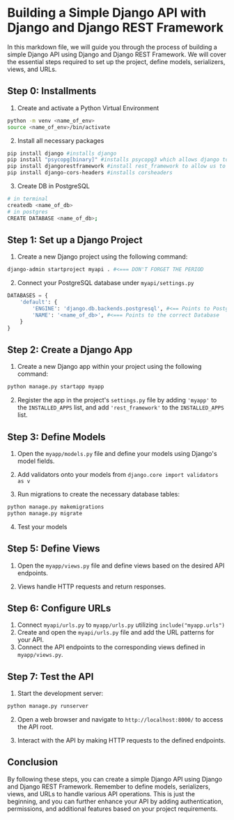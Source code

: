 # Building a Simple Django API with Django and Django REST Framework

In this markdown file, we will guide you through the process of building a simple Django API using Django and Django REST Framework. We will cover the essential steps required to set up the project, define models, serializers, views, and URLs.

## Step 0: Installments

1. Create and activate a Python Virtual Environment

```bash
python -m venv <name_of_env>
source <name_of_env>/bin/activate
```

2. Install all necessary packages

```bash
pip install django #installs django
pip install "psycopg[binary]" #installs psycopg3 which allows django to talk to postgresql
pip install djangorestframework #install rest_framework to allow us to utilize Response, APIView, and TokenAuthentication
pip install django-cors-headers #installs corsheaders
```

3. Create DB in PostgreSQL

```bash
# in terminal
createdb <name_of_db>
# in postgres
CREATE DATABASE <name_of_db>;
```

## Step 1: Set up a Django Project

1. Create a new Django project using the following command:

```bash
django-admin startproject myapi . #<=== DON'T FORGET THE PERIOD
```

2. Connect your PostgreSQL database under `myapi/settings.py`

```python
DATABASES = {
    'default': {
        'ENGINE': 'django.db.backends.postgresql', #<== Points to PostgreSQL
        'NAME': '<name_of_db>', #<=== Points to the correct Database
    }
}
```

## Step 2: Create a Django App

1. Create a new Django app within your project using the following command:

```bash
python manage.py startapp myapp
```

2. Register the app in the project's `settings.py` file by adding `'myapp'` to the `INSTALLED_APPS` list, and add `'rest_framework'` to the `INSTALLED_APPS` list.

## Step 3: Define Models

1. Open the `myapp/models.py` file and define your models using Django's model fields.

2. Add validators onto your models from `django.core import validators as v`

3. Run migrations to create the necessary database tables:

```bash
python manage.py makemigrations
python manage.py migrate
```

4. Test your models

## Step 5: Define Views

1. Open the `myapp/views.py` file and define views based on the desired API endpoints.

2. Views handle HTTP requests and return responses.

## Step 6: Configure URLs

1. Connect `myapi/urls.py` to `myapp/urls.py` utilizing `include("myapp.urls")`
2. Create and open the `myapi/urls.py` file and add the URL patterns for your API.
3. Connect the API endpoints to the corresponding views defined in `myapp/views.py`.

## Step 7: Test the API

1. Start the development server:

```bash
python manage.py runserver
```

2. Open a web browser and navigate to `http://localhost:8000/` to access the API root.

3. Interact with the API by making HTTP requests to the defined endpoints.

## Conclusion

By following these steps, you can create a simple Django API using Django and Django REST Framework. Remember to define models, serializers, views, and URLs to handle various API operations. This is just the beginning, and you can further enhance your API by adding authentication, permissions, and additional features based on your project requirements.
